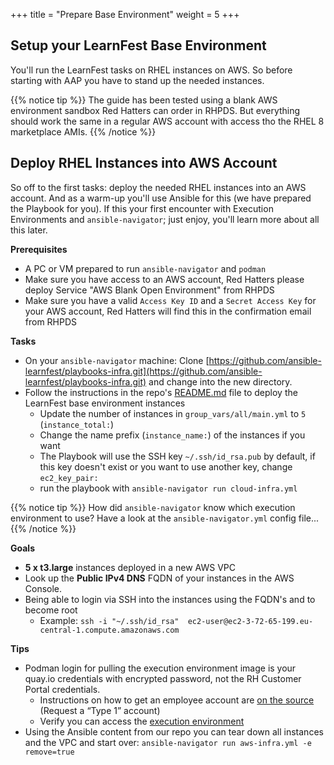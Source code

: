 +++
title = "Prepare Base Environment"
weight = 5
+++

## Setup your LearnFest Base Environment

You'll run the LearnFest tasks on RHEL instances on AWS. So before starting with AAP you have to stand up the needed instances.

{{% notice tip %}}
The guide has been tested using a blank AWS environment sandbox Red Hatters can order in RHPDS. But everything should work the same in a regular AWS account with access tho the RHEL 8 marketplace AMIs.
{{% /notice %}}

## Deploy RHEL Instances into AWS Account

So off to the first tasks: deploy the needed RHEL instances into an AWS account. And as a warm-up you'll use Ansible for this (we have prepared the Playbook for you). If this your first encounter with Execution Environments and `ansible-navigator`; just enjoy, you'll learn more about all this later.

**Prerequisites**
* A PC or VM prepared to run `ansible-navigator` and `podman`
* Make sure you have access to an AWS account, Red Hatters please deploy Service "AWS Blank Open Environment" from RHPDS
* Make sure you have a valid `Access Key ID` and a `Secret Access Key` for your AWS account, Red Hatters will find this in the confirmation email from RHPDS

**Tasks**
* On your `ansible-navigator` machine: Clone [https://github.com/ansible-learnfest/playbooks-infra.git](https://github.com/ansible-learnfest/playbooks-infra.git) and change into the new directory.
* Follow the instructions in the repo's [README.md](https://github.com/ansible-learnfest/playbooks-infra/blob/main/README.md) file to deploy the LearnFest base environment instances
  * Update the number of instances in `group_vars/all/main.yml` to `5` (`instance_total:`)
  * Change the name prefix (`instance_name:`) of the instances if you want
  * The Playbook will use the SSH key `~/.ssh/id_rsa.pub` by default, if this key doesn't exist or you want to use another key, change `ec2_key_pair:`
  * run the playbook with `ansible-navigator run cloud-infra.yml`

{{% notice tip %}}
How did `ansible-navigator` know which execution environment to use? Have a look at the `ansible-navigator.yml` config file...
{{% /notice %}}

**Goals**
* **5 x t3.large** instances deployed in a new AWS VPC
* Look up the **Public IPv4 DNS** FQDN of your instances in the AWS Console.
* Being able to login via SSH into the instances using the FQDN's and to become root
    * Example: `ssh -i "~/.ssh/id_rsa"  ec2-user@ec2-3-72-65-199.eu-central-1.compute.amazonaws.com`

**Tips**
* Podman login for pulling the execution environment image is your quay.io credentials with encrypted password, not the RH Customer Portal credentials.
    * Instructions on how to get an employee account are [on the source](https://source.redhat.com/groups/public/customer-service/for_stakeholders/for_non_cs_associates_wiki/how_to_request_a_quay_employee_subscription) (Request a “Type 1” account)
    * Verify you can access the [execution environment](https://quay.io/repository/redhat_emp1/ee-ansible-ssa)
* Using the Ansible content from our repo you can tear down all instances and the VPC and start over: `ansible-navigator run aws-infra.yml -e remove=true`
